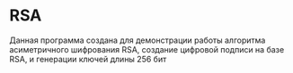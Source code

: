 # RSA
Данная программа создана для демонстрации работы алгоритма асиметричного шифрования RSA, создание цифровой подписи на базе RSA, и генерации ключей длины 256 бит